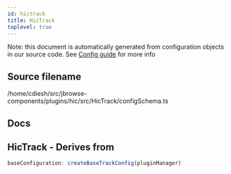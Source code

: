 ```yaml
---
id: hictrack
title: HicTrack
toplevel: true
---
```


Note: this document is automatically generated from configuration objects in our
source code. See [Config guide](/docs/config_guide) for more info

## Source filename

/home/cdiesh/src/jbrowse-components/plugins/hic/src/HicTrack/configSchema.ts

## Docs

## HicTrack - Derives from

```js
baseConfiguration: createBaseTrackConfig(pluginManager)
```

